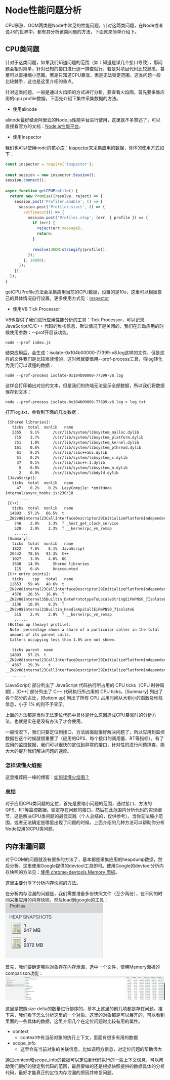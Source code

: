 # Node性能问题分析

CPU暴涨、OOM两类是Node中常见的性能问题。针对这两类问题，在Node或者说JS的世界中，都有其分析该类问题的方法，下面就来简单介绍下。

## CPU类问题

针对于这类问题，如果我们知道问题的范围（如：知道是谋几个接口导致），那问题会相对简单，针对已知的接口进行逐一排查就行，若是对项目代码比较熟悉，甚至可以直接缩小范围。若是只知道CPU暴涨，但是无法锁定范围，这类问题一般比较棘手，这也是这里介绍的重点。

针对这类问题，一般是通过火焰图的方式进行分析，要查看火焰图，首先要采集应用的cpu profile数据，下面先介绍下集中采集数据的方法。

- 使用alinode

alinode最好结合阿里云的Node.js性能平台进行使用，这里就不多赘述了，可以直接看官方的文档：[Node.js性能平台](https://www.aliyun.com/product/nodejs)。

-  使用Inspector

我们也可以使用node的核心库：[Inspector](https://nodejs.org/dist/latest-v14.x/docs/api/inspector.html)来采集应用的数据，具体的使用方式如下：

```javascript
const inspector = require('inspector');

const session = new inspector.Session();
session.connect();

async function getCPUProfile() {
  return new Promise((resolve, reject) => {
    session.post('Profiler.enable', () => {
      session.post('Profiler.start', () => {
        setTimeout(() => {
          session.post('Profiler.stop', (err, { profile }) => {
            if (err) {
              reject(err.message);
              return;
            }

            resolve(JSON.stringify(profile));
          });
        }, 10000);
      });
    });
  });
}
```

getCPUProfile方法会采集应用当前的CPU数据，设置的是10s，这里可以根据自己的具体情况自行设置。更多使用方式见：[inspector](https://nodejs.org/dist/latest-v14.x/docs/api/inspector.html)

- 使用V8 Tick Processor

V8也提供了我们进行应用性能分析的工具：Tick Processor，可以记录 JavaScript/C/C++ 代码的堆栈信息，默认情况下是关闭的，我们在启动应用的时候使用参数：--prof开启该功能。

```
node --prof index.js
```

结束应用后，会生成：isolate-0x104b00000-77399-v8.log这样的文件，但是这样的文件我们是比较难读懂的，这时候就要借用--prof-process工具，将log转化为我们可以读懂的数据：

```
node --prof-process isolate-0x104b00000-77399-v8.log
```

这样会打印输出对应的文本，但是我们的终端无法显示全部数据，所以我们将数据保存到文本：

```
node --prof-process isolate-0x104b00000-77399-v8.log > log.txt
```

打开log.txt，会看到下面的几类数据：

```
 [Shared libraries]:
   ticks  total  nonlib   name
   2355    9.1% 	 /usr/lib/system/libsystem_malloc.dylib
    715    2.7% 	 /usr/lib/system/libsystem_platform.dylib
    251    1.0% 	 /usr/lib/system/libsystem_kernel.dylib
    161    0.6% 	 /usr/lib/system/libsystem_pthread.dylib
     61    0.2% 	 /usr/lib/libc++abi.dylib
     51    0.2% 	 /usr/lib/system/libsystem_c.dylib
     37    0.1% 	 /usr/lib/libc++.1.dylib
      5    0.0% 	 /usr/lib/system/libsystem_m.dylib
      2    0.0% 	 /usr/lib/system/libdyld.dylib
 [JavaScript]:
   ticks  total  nonlib   name
     47    0.2%    0.2%  LazyCompile: *emitHook internal/async_hooks.js:230:18
     ......
 [C++]:
   ticks  total  nonlib   name
  14893   57.2%   66.5%  t __ZN2v88internal23CallInterfaceDescriptor29InitializePlatformIndependentEPNS0_27CallInterfaceDescriptorDataE
    746    2.9%    3.3%  T _host_get_clock_service
    520    2.0%    2.3%  T __kernelrpc_vm_remap
    ......
 [Summary]:
   ticks  total  nonlib   name
   1822    7.0%    8.1%  JavaScript
  20442   78.6%   91.3%  C++
   1027    3.9%    4.6%  GC
   3638   14.0% 	 Shared libraries
    115    0.4% 	 Unaccounted
 [C++ entry points]:
   ticks    cpp   total   name
  12653   59.4%   48.6%  t __ZN2v88internal23CallInterfaceDescriptor29InitializePlatformIndependentEPNS0_27CallInterfaceDescriptorDataE
   4378   20.5%   16.8%  T __ZN2v88internal35Builtin_DatePrototypeToLocaleStringEiPmPNS0_7IsolateE
   2136   10.0%    8.2%  T __ZN2v88internal21Builtin_HandleApiCallEiPmPNS0_7IsolateE
    515    2.4%    2.0%  T __kernelrpc_vm_remap
    ......
 [Bottom up (heavy) profile]:
  Note: percentage shows a share of a particular caller in the total
  amount of its parent calls.
  Callers occupying less than 1.0% are not shown.

   ticks parent  name
  14893   57.2%  t __ZN2v88internal23CallInterfaceDescriptor29InitializePlatformIndependentEPNS0_27CallInterfaceDescriptorDataE
   4367   29.3%    t __ZN2v88internal23CallInterfaceDescriptor29InitializePlatformIndependentEPNS0_27CallInterfaceDescriptorDataE
   ......
```

[JavaScript] 部分列出了 JavaScript 代码执行所占用的 CPU ticks（CPU 时钟周期），[C++] 部分列出了 C++ 代码执行所占用的 CPU ticks，[Summary] 列出了各个部分的占比，[Bottom up] 列出了所有 CPU 占用时间从大到小的函数及堆栈信息，小于 1% 的则不予显示。

上面的方法都是当你无法定位代码中具体是什么原因造成CPU暴涨时的分析方法，也就是实在是没有办法了才会使用。

一般情况下，我们只要定位到接口、方法层面就很好解决问题了，所以应用到监控数据在这个时候就很重要了（应用的QPS、每个接口的调用量、RT等指标），有了应用的监控数据，我们可以很快的定位到异常的接口，针对性的进行问题排查，能大大的提升我们解决问题的速度。

### 怎样读懂火焰图

这里推荐阮一峰的博客：[如何读懂火焰图？](https://www.ruanyifeng.com/blog/2017/09/flame-graph.html)

### 总结

对于应用CPU类问题的定位，首先是要缩小问题的范围，通过接口、方法的QPS、RT等监控数据，锁定存在问题的接口，然后在此范围内分析代码的实现细节，这是解决CPU类问题的最佳实践（个人总结的，仅供参考）。当你无法缩小范围，或者无法确定是哪里出现了问题的时候，上面介绍的几种方法可以帮助你分析Node应用的CPU类问题。

## 内存泄漏问题

对于OOM的问题就没有很多的方法了，基本都是采集应用的heapdump数据，然后分析。这里使用Google提供的devtool工具即可。使用Google的devtool分析内存快照的方法见：[使用 chrome-devtools Memory 面板](https://zhuanlan.zhihu.com/p/80792297)。

这里主要分享下分析内存快照的方法。

在分析内存泄漏的问题是，我们需要准备多份快照文件（至少两份），在不同的时间采集应用的内存快照，然后load到google的工具：![](./statics/2021-07-01.png)

首先，我们要确定哪些对象存在内存泄漏，选中一个文件，使用Memory面板的comparison功能：![](./statics/2021-07-02.png)

这里是按照size delta的数量进行排序的，基本上这里的前几项都是存在问题。接下来，我们看下怎么分析这里的一个对象。这里的对象都是可以展开的，可以看到里面的一些具体的数据，这里介绍几个在定位问题时比较有用的属性。

- context
  - context中有当前对象的执行上下文，里面有很多有用的数据
- scope_info
  - 这里会有当前对象的关联信息，比如调用方信息，对定位问题的帮助很大

通过context和scope_info的数据可以定位到代码执行的一些上下文信息，可以帮助我们很好的锁定到代码的范围，最后要做的还是根据快照提供的数据具体的分析代码，最好才能真正的定位内存泄漏的原因并修复问题。


